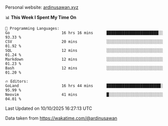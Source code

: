 Personal website: [ardinusawan.xyz](https://ardinusawan.xyz)

<!--START_SECTION:waka-->
📊 **This Week I Spent My Time On** 

```text
💬 Programming Languages: 
Go                       16 hrs 16 mins      ███████████████████████░░   93.33 % 
CSV                      20 mins             ░░░░░░░░░░░░░░░░░░░░░░░░░   01.92 % 
SQL                      12 mins             ░░░░░░░░░░░░░░░░░░░░░░░░░   01.24 % 
Markdown                 12 mins             ░░░░░░░░░░░░░░░░░░░░░░░░░   01.23 % 
Bash                     12 mins             ░░░░░░░░░░░░░░░░░░░░░░░░░   01.20 % 

🔥 Editors: 
GoLand                   16 hrs 44 mins      ████████████████████████░   95.99 % 
Neovim                   41 mins             █░░░░░░░░░░░░░░░░░░░░░░░░   04.01 % 
```


 Last Updated on 10/10/2025 16:27:13 UTC
<!--END_SECTION:waka-->
Data taken from https://wakatime.com/@ardinusawan
